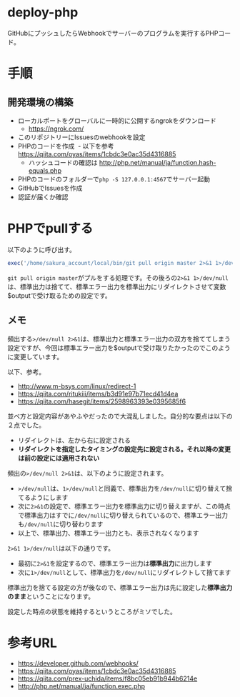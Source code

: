 # deploy-php
GitHubにプッシュしたらWebhookでサーバーのプログラムを実行するPHPコード。

# 手順
## 開発環境の構築
- ローカルポートをグローバルに一時的に公開するngrokをダウンロード
  - https://ngrok.com/
- このリポジトリーにIssuesのwebhookを設定
- PHPのコードを作成
  - 以下を参考 https://qiita.com/oyas/items/1cbdc3e0ac35d4316885
  - ハッシュコードの確認は http://php.net/manual/ja/function.hash-equals.php
- PHPのコードのフォルダーで`php -S 127.0.0.1:4567`でサーバー起動
- GitHubでIssuesを作成
- 認証が届くか確認

# PHPでpullする
以下のように呼び出す。

```php
exec('/home/sakura_account/local/bin/git pull origin master 2>&1 1>/dev/null', $output, $return_var);
```

`git pull origin master`がプルをする処理です。その後ろの`2>&1 1>/dev/null`は、標準出力は捨てて、標準エラー出力を標準出力にリダイレクトさせて変数$outputで受け取るための設定です。

## メモ
頻出する`>/dev/null 2>&1`は、標準出力と標準エラー出力の双方を捨ててしまう設定ですが、今回は標準エラー出力を$outputで受け取りたかったのでこのように変更しています。

以下、参考。

- http://www.m-bsys.com/linux/redirect-1
- https://qiita.com/ritukiii/items/b3d91e97b71ecd41d4ea
- https://qiita.com/hasegit/items/2598963393e0395685f6

並べ方と設定内容があやふやだったので大混乱しました。自分的な要点は以下の２点でした。

- リダイレクトは、左から右に設定される
- <b>リダイレクトを指定したタイミングの設定先に設定される。それ以降の変更は前の設定には適用されない</b>

頻出の`>/dev/null 2>&1`は、以下のように設定されます。

- `>/dev/null`は、`1>/dev/null`と同義で、標準出力を`/dev/null`に切り替えて捨てるようにします
- 次に`2>&1`の設定で、標準エラー出力を標準出力に切り替えますが、この時点で標準出力はすでに`/dev/null`に切り替えられているので、標準エラー出力も`/dev/null`に切り替わります
- 以上で、標準出力、標準エラー出力とも、表示されなくなります

`2>&1 1>/dev/null`は以下の通りです。

- 最初に`2>&1`を設定するので、標準エラー出力は<b>標準出力</b>に出力します
- 次に`1>/dev/null`として、標準出力を`/dev/null`にリダイレクトして捨てます

標準出力を捨てる設定の方が後なので、標準エラー出力は先に設定した<b>標準出力のまま</b>ということになります。

設定した時点の状態を維持するというところがミソでした。




# 参考URL
- https://developer.github.com/webhooks/
- https://qiita.com/oyas/items/1cbdc3e0ac35d4316885
- https://qiita.com/prex-uchida/items/f8bc05eb91b944b6214e
- http://php.net/manual/ja/function.exec.php
